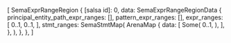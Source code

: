 [
    SemaExprRangeRegion {
        [salsa id]: 0,
        data: SemaExprRangeRegionData {
            principal_entity_path_expr_ranges: [],
            pattern_expr_ranges: [],
            expr_ranges: [
                0..1,
                0..1,
            ],
            stmt_ranges: SemaStmtMap(
                ArenaMap {
                    data: [
                        Some(
                            0..1,
                        ),
                    ],
                },
            ),
        },
    },
]